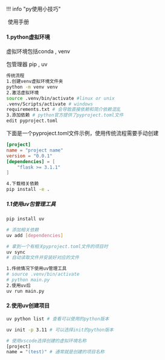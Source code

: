 !!! info "py使用小技巧"

​	使用手册

#### 1.python虚拟环境

虚拟环境包括conda , venv 

包管理器 pip , uv  

```bash
传统流程
1.创建venv虚拟环境文件夹
python -m venv venv
2.激活虚拟环境
source .venv/bin/activate #linux or unix 
.venv/Scripts/activate # windows
requirements.txt # 会导致直接依赖和简介依赖混乱
3.添加依赖 # python官方提供了pyproject.toml文件
edit pyproject.toml
```

下面是一个pyproject.toml文件示例，使用传统流程需要手动创建

```toml
[project]
name = "project name"
version = "0.0.1"
[dependencies] = [
	"flask >= 3.1.1"
]
```

```bash
4.下载相关依赖
pip install -e .
```

##### 1.1使用uv包管理工具

```bash
pip install uv

# 添加相关依赖
uv add [dependencies]

# 拿到一个有相关pyproject.toml文件的项目时
uv sync 
# 自动读取文件并安装好对应的文件
```

```bash
1.传统情况下使用uv管理工具
# source .venv/bin/activate 
# python main.py
2.使用uv后
uv run main.py
```

#### 2.使用uv创建项目

```bash
uv python list # 查看可以使用的python版本

uv init -p 3.11 # 可以选择init的python版本

# 使用vscode选择创建的虚拟环境名称
[project]
name = "(test)" # 通常就是创建的项目名称
```

